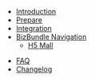 * [Introduction](./README.md)
* [Prepare](./pages/prepare.md)
* [Integration](./pages/access.md)
* [BizBundle Navigation](./pages/biznav.md)
  * [H5 Mall](./pages/mall/README.md)
  <!-- * [Network Configuration](./pages/activator/README.md) -->
  <!-- * [Device Panel](./pages/panel/README.md) -->
  <!-- * [IPC Device Panel](./pages/ipc_panel/README.md) -->
<!-- * [依赖关系](./pages/dependence.md) -->
* [FAQ](./pages/faq.md)
* [Changelog](./pages/updates.md)


